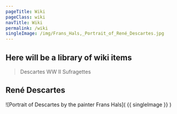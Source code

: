 ```yaml
---
pageTitle: Wiki
pageClass: wiki
navTitle: Wiki
permalink: /wiki
singleImage: /img/Frans_Hals,_Portrait_of_René_Descartes.jpg
---
```


## Here will be a library of wiki items

> Descartes
> WW II
> Sufragettes

## René Descartes
![Portrait of Descartes by the painter Frans Hals]( {{ singleImage }} )



